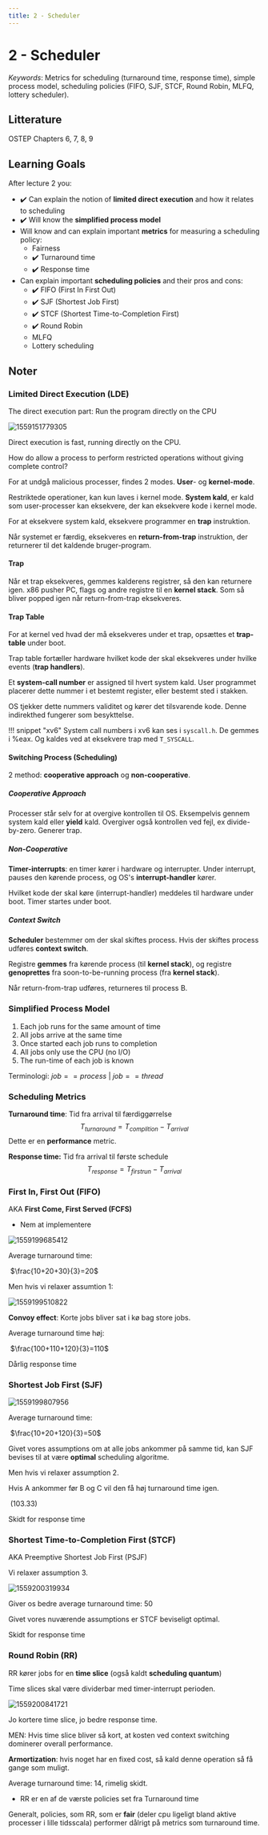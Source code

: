 ```yaml
---
title: 2 - Scheduler
---
```


# 2 - Scheduler

*Keywords*: Metrics for scheduling (turnaround time, response time), simple process model, scheduling policies (FIFO, SJF, STCF, Round Robin, MLFQ, lottery scheduler).

## Litterature

OSTEP Chapters 6, 7, 8, 9

## Learning Goals

After lecture 2 you:

* :heavy_check_mark: Can explain the notion of **limited direct execution** and how it relates to scheduling
* :heavy_check_mark: Will know the **simplified process model**
* Will know and can explain important **metrics** for measuring a scheduling policy:
  * Fairness
  * :heavy_check_mark: Turnaround time
  * :heavy_check_mark: Response time
* Can explain important **scheduling policies** and their pros and cons:
  * :heavy_check_mark: FIFO (First In First Out)
  * :heavy_check_mark: SJF (Shortest Job First)
  * :heavy_check_mark: STCF (Shortest Time-to-Completion First)
  * :heavy_check_mark: Round Robin
  * MLFQ
  * Lottery scheduling

## Noter 

### Limited Direct Execution (LDE)

The direct execution part: Run the program directly on the CPU

![1559151779305](images/2-scheduler/1559151779305.png)

Direct execution is fast, running directly on the CPU. 

How do allow a process to perform restricted operations without giving complete control?

For at undgå malicious processer, findes 2 modes. **User**- og **kernel-mode**.

Restriktede operationer, kan kun laves i kernel mode. **System kald**, er kald som user-processer kan eksekvere, der kan eksekvere kode i kernel mode.

For at eksekvere system kald, eksekvere programmer en **trap** instruktion.

Når systemet er færdig, eksekveres en **return-from-trap** instruktion, der returnerer til det kaldende bruger-program.

#### Trap

Når et trap eksekveres, gemmes kalderens registrer, så den kan returnere igen. x86 pusher PC, flags og andre registre til en **kernel stack**. Som så bliver popped igen når return-from-trap eksekveres.

#### Trap Table

For at kernel ved hvad der må eksekveres under et trap, opsættes et **trap-table** under boot. 

Trap table fortæller hardware hvilket kode der skal eksekveres under hvilke events (**trap handlers**).

Et **system-call number** er assigned til hvert system kald. User programmet placerer dette nummer i et bestemt register, eller bestemt sted i stakken.

OS tjekker dette nummers validitet og kører det tilsvarende kode. Denne indirekthed fungerer som besykttelse.

!!! snippet "xv6"
	System call numbers i xv6 kan ses i ``syscall.h``. De gemmes i %eax. Og kaldes ved at eksekvere trap med ``T_SYSCALL``. 

#### Switching Process (Scheduling)

2 method: **cooperative approach** og **non-cooperative**. 

##### Cooperative Approach

Processer står selv for at overgive kontrollen til OS. Eksempelvis gennem system kald eller **yield** kald.
Overgiver også kontrollen ved fejl, ex divide-by-zero. Generer trap.

##### Non-Cooperative

**Timer-interrupts**: en timer kører i hardware og interrupter. Under interrupt, pauses den kørende process, og OS's **interrupt-handler** kører. 

Hvilket kode der skal køre (interrupt-handler) meddeles til hardware under boot. Timer startes under boot.



##### Context Switch

**Scheduler** bestemmer om der skal skiftes process. Hvis der skiftes process udføres **context switch**.

Registre **gemmes** fra kørende process (til **kernel stack**), og registre **genoprettes** fra soon-to-be-running process (fra **kernel stack**).

Når return-from-trap udføres, returneres til process B.



### Simplified Process Model

1. Each job runs for the same amount of time
2. All jobs arrive at the same time
3. Once started each job runs to completion
4. All jobs only use the CPU (no I/O)
5. The run-time of each job is known

Terminologi: $job==process\ |\ job == thread$



### Scheduling Metrics

**Turnaround time**: Tid fra arrival til færdiggørrelse
$$
T_{turnaround}=T_{complition}-T_{arrival}
$$
Dette er en **performance** metric.

**Response time:** Tid fra arrival til første schedule
$$
T_{response}=T_{firstrun}-T_{arrival}
$$


### First In, First Out (FIFO)

AKA **First Come, First Served (FCFS)**

* Nem at implementere

![1559199685412](images/2-scheduler/1559199685412.png)

Average turnaround time:

​	$\frac{10+20+30}{3}=20$

Men hvis vi relaxer assumtion 1:

![1559199510822](images/2-scheduler/1559199510822.png)

**Convoy effect**: Korte jobs bliver sat i kø bag store jobs.

Average turnaround time høj:

​	$\frac{100+110+120}{3}=110$

Dårlig response time

### Shortest Job First (SJF)

![1559199807956](images/2-scheduler/1559199807956.png)

Average turnaround time:

​	$\frac{10+20+120}{3}=50$

Givet vores assumptions om at alle jobs ankommer på samme tid, kan SJF bevises til at være **optimal** scheduling algoritme.

Men hvis vi relaxer assumption 2.

Hvis A ankommer før B og C vil den få høj turnaround time igen. 

​	($103.33$)

Skidt for response time

### Shortest Time-to-Completion First (STCF)

AKA Preemptive Shortest Job First (PSJF)

Vi relaxer assumption 3. 

![1559200319934](images/2-scheduler/1559200319934.png)

Giver os bedre average turnaround time: $50$

Givet vores nuværende assumptions er STCF beviseligt optimal.

Skidt for response time

### Round Robin (RR)

RR kører jobs for en **time slice** (også kaldt **scheduling quantum**)

Time slices skal være dividerbar med timer-interrupt perioden.

![1559200841721](images/2-scheduler/1559200841721.png)

Jo kortere time slice, jo bedre response time.

MEN: Hvis time slice bliver så kort, at kosten ved context switching dominerer overall performance.

**Armortization**: hvis noget har en fixed cost, så kald denne operation så få gange som muligt. 

Average turnaround time: 14, rimelig skidt.

* RR er en af de værste policies set fra Turnaround time

Generalt, policies, som RR, som er **fair** (deler cpu ligeligt bland aktive processer i lille tidsscala) performer dålrigt på metrics som turnaround time.

